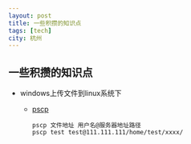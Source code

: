 ```yaml
---
layout: post
title: 一些积攒的知识点 
tags: [tech]
city: 杭州 
---
```



一些积攒的知识点
---------
+ windows上传文件到linux系统下
  + [pscp](http://www.chiark.greenend.org.uk/~sgtatham/putty/latest.html)     


		pscp 文件地址 用户名@服务器地址路径
		pscp test test@111.111.111/home/test/xxxx/
		



